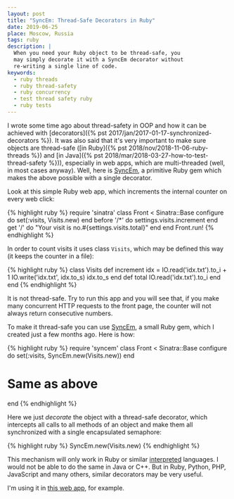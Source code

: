 ```yaml
---
layout: post
title: "SyncEm: Thread-Safe Decorators in Ruby"
date: 2019-06-25
place: Moscow, Russia
tags: ruby
description: |
  When you need your Ruby object to be thread-safe, you
  may simply decorate it with a SyncEm decorator without
  re-writing a single line of code.
keywords:
  - ruby threads
  - ruby thread-safety
  - ruby concurrency
  - test thread safety ruby
  - ruby tests
---
```


I wrote some time ago about thread-safety in OOP and how it can
be achieved with [decorators]({% pst 2017/jan/2017-01-17-synchronized-decorators %}).
It was also said that it's very important to make sure objects are thread-safe
([in Ruby]({% pst 2018/nov/2018-11-06-ruby-threads %}) and
[in Java]({% pst 2018/mar/2018-03-27-how-to-test-thread-safety %})),
especially in web apps, which are multi-threaded (well, in most
cases anyway). Well, here is [SyncEm](https://github.com/yegor256/syncem),
a primitive Ruby gem which makes the above possible with a single decorator.

<!--more-->

Look at this simple Ruby web app, which increments the internal counter
on every web click:

{% highlight ruby %}
require 'sinatra'
class Front < Sinatra::Base
  configure do
    set(:visits, Visits.new)
  end
  before '/*' do
    settings.visits.increment
  end
  get '/' do
    "Your visit is no.#{settings.visits.total}"
  end
end
Front.run!
{% endhighlight %}

In order to count visits it uses class `Visits`, which may be
defined this way (it keeps the counter in a file):

{% highlight ruby %}
class Visits
  def increment
    idx = IO.read('idx.txt').to_i + 1
    IO.write('idx.txt', idx.to_s)
    idx.to_s
  end
  def total
    IO.read('idx.txt').to_i
  end
end
{% endhighlight %}

It is not thread-safe. Try to run this app and you will see that,
if you make many concurrent HTTP requests to the front page,
the counter will not always return consecutive numbers.

To make it thread-safe you can use [SyncEm](https://github.com/yegor256/syncem),
a small Ruby gem, which I created just a few months ago. Here is how:

{% highlight ruby %}
require 'syncem'
class Front < Sinatra::Base
  configure do
    set(:visits, SyncEm.new(Visits.new))
  end
  # Same as above
end
{% endhighlight %}

Here we just _decorate_ the object with a thread-safe decorator, which
intercepts all calls to all methods of an object and make them all
synchronized with a single encapsulated semaphore:

{% highlight ruby %}
SyncEm.new(Visits.new)
{% endhighlight %}

This mechanism will only work in Ruby or similar
[interpreted](https://en.wikipedia.org/wiki/Interpreted_language) languages.
I would not be able to do the same in Java or C++. But in Ruby, Python,
PHP, JavaScript and many others, similar decorators may be very useful.

I'm using it in [this web app](https://github.com/zold-io/wts.zold.io), for example.
